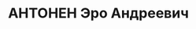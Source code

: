 ---
title: АНТОНЕН Эро Андреевич
description: "Род. в 1906, Финляндия, финн, б/п. Проживал: Карельская АССР, Кондопожский\
  \ р-н, Кондопога. Зам.нач.целлюлозного завода, бумкомбинат \n  Арестован 07.06.1937.\
  \ Обв. по ст. 58-1а-7-10-11. Приговор: НКВД СССР, 24.01.1938 – ВМН. Расстрелян 17.02.1938,\
  \ Ленинград, Левашовская пустошь. \n  Реабилитирован военным трибуналом Северного\
  \ в/о 06.05.1958"
---
